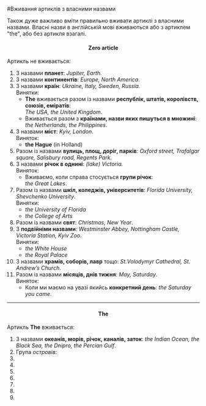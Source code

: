 #Вживання артиклів з власними назвами

Також дуже важливо вмiти правильно вживати артиклi з власними
назвами. Власнi назви в англiйськiй мовi вживаються або з артиклем
"the", або без артикля взагалi.

<center><h4>Zero article</h4></center>
Артикль не вживається:

<ol>
<li>З назвами <b>планет</b>: <i>Jupiter, Earth.</i></li>
<li>З назвами <b>континентів</b>: <i>Europe, North America</i>. </li>
<li>З назвами <b>країн</b>: <i>Ukraine, Italy, Sweden, Russia.</i><br>
<span class="p1">Винятки</span>:
<ul>
<li><b>The</b> вживається разом із назвами <b>республік, штатів, королівств, союзів, еміратів</b>:<br> <i>The USA, the United Kingdom</i>. </li>
<li>Вживається разом з <b>країнами, назви яких пишуться в множині</b>:<br> <i>the Netherlands, the Philippines</i>. </li>
</ul>
</li>
<li>З назвами <b>міст</b>: <i>Kyiv, London</i>.<br>
<span class="p1">Виняток</span>:
<ul>
<li><b>the Hague</b> (in Holland)</li>
</ul>
</li>
<li>Разом із назвами <b>вулиць, площ, доріг, парків</b>: <i>Oxford street, Trafalgar square, Salisbury
road, Regents Park</i>.</li>
<li>З назвами <b>річок в однині</b>: <i>(lake) Victoria.</i>
<br>
<span class="p1">Виняток</span>:
<ul>
<li>Вживаємо, коли справа стосується <b>групи річок</b>:<br> <i>the Great Lakes</i>.</li>
</ul>
</li>
<li>Разом із назвами <b>шкіл, коледжів, університетів</b>: <i>Florida University, Shevchenko University</i>.
<br>
<span class="p1">Винятки</span>:
<ul>
<li><i>the University of Florida</i></li>
<li><i>the College of Arts</i></li>
</ul>
</li>
<li>Разом із назвами <b>свят</b>: <i>Christmas, New Year</i>.</li>
<li>З <b>подвійніми назвами</b>: <i>Westminster Abbey, Nottingham
Castle, Victoria Station, Kyiv Zoo</i>.
<br>
<span class="p1">Винятки</span>:
<ul>
<li><i>the White House</i></li>
<li><i>the Royal Palace</i></li>
</ul>
</li>
<li>З назвами <b>храмів, соборів, лавр</b> тощо: <i>St.Volodymyr Cathedral, St. Andrew’s
Church</i>.</li>
<li>Разом із назвами <b>місяців, днів тижня</b>: <i>May, Saturday</i>.
<br>
<span class="p1">Виняток</span>:
<ul>
<li>Коли ми маємо на увазі якийсь <b>конкретний день</b>: <i>the Saturday you came</i>.</li>
</ul>
</li>
</li>
</ol>

<hr>

<center><h4>The</h4></center>
Артикль <b>The</b> вживається:
<ol>
<li>З назвами <b>океанів, морів, річок, каналів, заток</b>: <i>the Indian Ocean, the Black Sea, the Dnipro,
the Percian Gulf</i>.</li>
<li>Група <i>островів</i>:</li>
<li></li>
<li></li>
<li></li>
<li></li>
<li></li>
<li></li>
<li></li>
</ol>